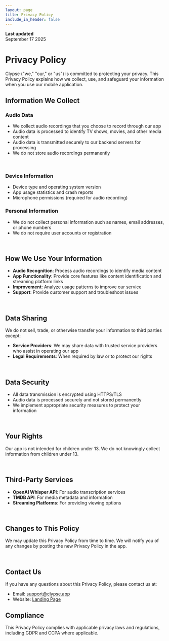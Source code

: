 ```yaml
---
layout: page
title: Privacy Policy
include_in_header: false
---
```


**Last updated**  
September 17 2025

# Privacy Policy
Clypse ("we," "our," or "us") is committed to protecting your privacy. This Privacy Policy explains how we collect, use, and safeguard your information when you use our mobile application.

## Information We Collect

### Audio Data
- We collect audio recordings that you choose to record through our app
- Audio data is processed to identify TV shows, movies, and other media content
- Audio data is transmitted securely to our backend servers for processing
- We do not store audio recordings permanently

<br>

### Device Information
- Device type and operating system version
- App usage statistics and crash reports
- Microphone permissions (required for audio recording)

### Personal Information
- We do not collect personal information such as names, email addresses, or phone numbers
- We do not require user accounts or registration



<br>

## How We Use Your Information

- **Audio Recognition**: Process audio recordings to identify media content
- **App Functionality**: Provide core features like content identification and streaming platform links
- **Improvement**: Analyze usage patterns to improve our service
- **Support**: Provide customer support and troubleshoot issues

<br>

## Data Sharing

We do not sell, trade, or otherwise transfer your information to third parties except:
- **Service Providers**: We may share data with trusted service providers who assist in operating our app
- **Legal Requirements**: When required by law or to protect our rights

<br>

## Data Security

- All data transmission is encrypted using HTTPS/TLS
- Audio data is processed securely and not stored permanently
- We implement appropriate security measures to protect your information

<br>

## Your Rights

Our app is not intended for children under 13. We do not knowingly collect information from children under 13.

<br>

## Third-Party Services
- **OpenAI Whisper API**: For audio transcription services
- **TMDB API**: For media metadata and information
- **Streaming Platforms**: For providing viewing options

<br>

## Changes to This Policy
We may update this Privacy Policy from time to time. We will notify you of any changes by posting the new Privacy Policy in the app.

<br>

## Contact Us

If you have any questions about this Privacy Policy, please contact us at:
- Email: support@clypse.app
- Website: [Landing Page](https://princer2002.github.io/clypse-landingpage/)

## Compliance

This Privacy Policy complies with applicable privacy laws and regulations, including GDPR and CCPA where applicable.